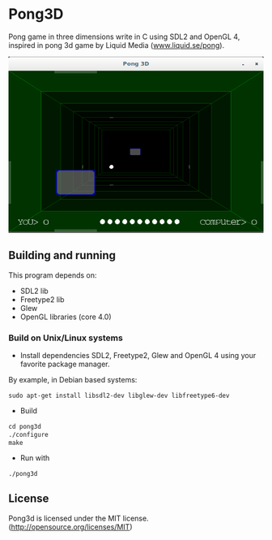 # Pong3D

Pong game in three dimensions write in C using SDL2 and OpenGL 4, inspired in pong 3d game by Liquid Media (www.liquid.se/pong).

![Pong3D](screenshot.png)

## Building and running

This program depends on:

* SDL2 lib
* Freetype2 lib
* Glew
* OpenGL libraries (core 4.0)


### Build on Unix/Linux systems

* Install dependencies SDL2, Freetype2, Glew and OpenGL 4 using your favorite package manager.

By example, in Debian based systems:

```
sudo apt-get install libsdl2-dev libglew-dev libfreetype6-dev
```

* Build 

```
cd pong3d
./configure
make
```

* Run with

```
./pong3d

```

## License

Pong3d is licensed under the MIT license. (http://opensource.org/licenses/MIT)


